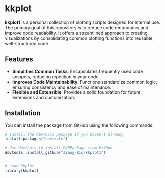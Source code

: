 # kkplot

**kkplot1** is a personal collection of plotting scripts designed for internal use. The primary goal of this repository is to reduce code redundancy and improve code readability. It offers a streamlined approach to creating visualizations by consolidating common plotting functions into reusable, well-structured code.

## Features

- **Simplifies Common Tasks**: Encapsulates frequently used code snippets, reducing repetition in your code.
- **Improves Code Maintainability**: Functions standardize common logic, ensuring consistency and ease of maintenance.
- **Flexible and Extensible**: Provides a solid foundation for future extensions and customization.

## Installation

You can install the package from GitHub using the following commands:

```r
# Install the devtools package if you haven't already
install.packages("devtools")

# Use devtools to install MyRPackage from GitHub
devtools::install_github("Jiang-Bio/kkplot1")


# Load kkplot
library(kkplot)
